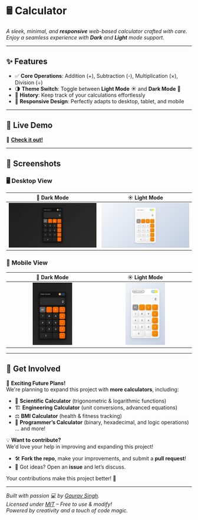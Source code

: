 # 🖩 **Calculator**

_A sleek, minimal, and **responsive** web-based calculator crafted with care._  
_Enjoy a seamless experience with **Dark** and **Light** mode support._

---

## ✨ **Features**

-   ✅ **Core Operations**: Addition (+), Subtraction (-), Multiplication (×), Division (÷)
-   🌗 **Theme Switch**: Toggle between **Light Mode** ☀️ and **Dark Mode** 🌙
-   📜 **History**: Keep track of your calculations effortlessly
-   📱 **Responsive Design**: Perfectly adapts to desktop, tablet, and mobile

---

## 🚀 **Live Demo**

🔗 [**Check it out!**](https://grvsnh.github.io/Calculator/)

---

## 📸 **Screenshots**

### 🖥️ **Desktop View**

|                🌙 **Dark Mode**                |                ☀️ **Light Mode**                 |
| :--------------------------------------------: | :----------------------------------------------: |
| ![Dark Mode Desktop](screenshots/win_dark.png) | ![Light Mode Desktop](screenshots/win_light.png) |

### 📱 **Mobile View**

|                 🌙 **Dark Mode**                 |                 ☀️ **Light Mode**                 |
| :----------------------------------------------: | :-----------------------------------------------: |
| <img src="screenshots/mob_dark.png" width="45%"> | <img src="screenshots/mob_light.png" width="45%"> |

---

## 🌟 **Get Involved**

🚀 **Exciting Future Plans!**  
We're planning to expand this project with **more calculators**, including:

-   🧮 **Scientific Calculator** (trigonometric & logarithmic functions)
-   🏗️ **Engineering Calculator** (unit conversions, advanced equations)
-   ⚖️ **BMI Calculator** (health & fitness tracking)
-   🔢 **Programmer’s Calculator** (binary, hexadecimal, and logic operations)  
    ... and more!

💡 **Want to contribute?**  
We'd love your help in improving and expanding this project!

-   🛠️ **Fork the repo**, make your improvements, and submit a **pull request**!
-   💬 Got ideas? Open an **issue** and let’s discuss.

Your contributions make this project better! 🙌

---

_Built with passion 💻 by [Gaurav Singh](https://github.com/gauravsingh-02)._  
_Licensed under [MIT](LICENSE) – Free to use & modify!_  
_Powered by creativity and a touch of code magic._
